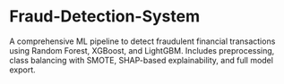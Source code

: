 # Fraud-Detection-System
A comprehensive ML pipeline to detect fraudulent financial transactions using Random Forest, XGBoost, and LightGBM. Includes preprocessing, class balancing with SMOTE, SHAP-based explainability, and full model export.
